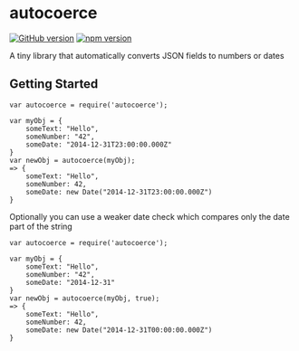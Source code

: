 # autocoerce
[![GitHub version](https://badge.fury.io/gh/th-ko%2Fautocoerce.svg)](https://badge.fury.io/gh/th-ko%2Fautocoerce) [![npm version](https://badge.fury.io/js/autocoerce.svg)](https://badge.fury.io/js/autocoerce)

A tiny library that automatically converts JSON fields to numbers or dates

## Getting Started
```
var autocoerce = require('autocoerce');

var myObj = {
	someText: "Hello",
	someNumber: "42",
	someDate: "2014-12-31T23:00:00.000Z"
}
var newObj = autocoerce(myObj);
=> {
	someText: "Hello",
	someNumber: 42,
	someDate: new Date("2014-12-31T23:00:00.000Z")
}
```

Optionally you can use a weaker date check which compares only the date part of the string
```
var autocoerce = require('autocoerce');

var myObj = {
	someText: "Hello",
	someNumber: "42",
	someDate: "2014-12-31"
}
var newObj = autocoerce(myObj, true);
=> {
	someText: "Hello",
	someNumber: 42,
	someDate: new Date("2014-12-31T00:00:00.000Z")
}
```